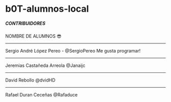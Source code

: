 # b0T-alumnos-local


#####  CONTRIBUIDORES  ####


NOMBRE DE ALUMNOS 😎

-------

Sergio André López Pereo    -   @SergioPereo
Me gusta programar!

-------

Jeremias Castañeda Arreola @Janaijc

-------

David Rebollo   @dvidHD

-------

Rafael Duran Ceceñas @Rafaduce
